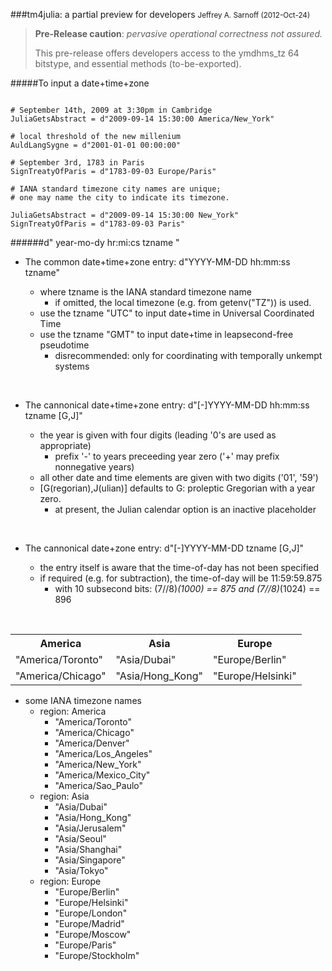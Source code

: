 ###tm4julia: a partial preview for developers
<small>Jeffrey A. Sarnoff (2012-Oct-24)</small>

> **Pre-Release caution**: *pervasive operational correctness not assured.*
>
> This pre-release offers developers access to the ymdhms_tz 64 bitstype, and essential methods (to-be-exported).




#####To input a date+time+zone


```

# September 14th, 2009 at 3:30pm in Cambridge
JuliaGetsAbstract = d"2009-09-14 15:30:00 America/New_York"

# local threshold of the new millenium
AuldLangSygne = d"2001-01-01 00:00:00"

# September 3rd, 1783 in Paris
SignTreatyOfParis = d"1783-09-03 Europe/Paris"

# IANA standard timezone city names are unique;
# one may name the city to indicate its timezone.

JuliaGetsAbstract = d"2009-09-14 15:30:00 New_York"
SignTreatyOfParis = d"1783-09-03 Paris"

```



######d" year-mo-dy hr:mi:cs tzname "


* The common date+time+zone entry: d"YYYY-MM-DD hh:mm:ss tzname"

  * where tzname is the IANA standard timezone name
     * if omitted, the local timezone (e.g. from getenv("TZ")) is used.
  * use the tzname "UTC" to input date+time in Universal Coordinated Time
  * use the tzname "GMT" to input date+time in leapsecond-free pseudotime
     * disrecommended: only for coordinating with temporally unkempt systems

<p></br></p>

* The cannonical date+time+zone entry: d"[-]YYYY-MM-DD hh:mm:ss tzname [G,J]"

  * the year is given with four digits (leading '0's are used as appropriate)
     * prefix '-' to years preceeding year zero ('+' may prefix nonnegative years)
  * all other date and time elements are given with two digits ('01', '59')
  * [G(regorian),J(ulian)] defaults to G: proleptic Gregorian with a year zero.
     * at present, the Julian calendar option is an inactive placeholder

<p></br></p>

* The cannonical date+zone entry: d"[-]YYYY-MM-DD tzname [G,J]"

  * the entry itself is aware that the time-of-day has not been specified
  * if required (e.g. for subtraction), the time-of-day will be 11:59:59.875
     * with 10 subsecond bits: (7//8)*(1000) == 875 and (7//8)*(1024) == 896

<p></br></p>

<table>
  <tr>
    <th>America</th>
    <th>Asia</th>
    <th>Europe</th>
  </tr>
  <tr>
    <td>"America/Toronto"</td>
    <td>"Asia/Dubai"</td>
    <td>"Europe/Berlin"</td>
  </tr>
  <tr>
    <td>"America/Chicago"</td>
    <td>"Asia/Hong_Kong"</td>
    <td>"Europe/Helsinki"</td>
  </tr>
</table>

* some IANA timezone names
     * region: America
         * "America/Toronto" 
         * "America/Chicago" 
         * "America/Denver"
         * "America/Los_Angeles"
         * "America/New_York"
         * "America/Mexico_City"
         * "America/Sao_Paulo"
     * region: Asia
         * "Asia/Dubai"
         * "Asia/Hong_Kong"
         * "Asia/Jerusalem"
         * "Asia/Seoul"
         * "Asia/Shanghai"
         * "Asia/Singapore"
         * "Asia/Tokyo"
     * region: Europe
         * "Europe/Berlin"
         * "Europe/Helsinki"
         * "Europe/London"
         * "Europe/Madrid"
         * "Europe/Moscow"
         * "Europe/Paris"
         * "Europe/Stockholm"
